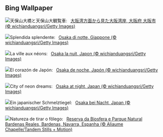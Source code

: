 ## Bing Wallpaper
![](https://www.bing.com/th?id=OHR.OsakaNight_JA-JP3335717675_UHD.jpg&w=1000)天保山大橋と天保山大観覧車:&nbsp;&ensp;[大阪湾方面から見た大阪湾岸, 大阪府 大阪市 (© wichianduangsri/Getty Images)](https://www.bing.com/th?id=OHR.OsakaNight_JA-JP3335717675_UHD.jpg)
<br><br/>
![](https://www.bing.com/th?id=OHR.OsakaNight_IT-IT6949418703_UHD.jpg&w=1000)Splendida splendente:&nbsp;&ensp;[Osaka di notte, Giappone (© wichianduangsri/Getty Images)](https://www.bing.com/th?id=OHR.OsakaNight_IT-IT6949418703_UHD.jpg)
<br><br/>
![](https://www.bing.com/th?id=OHR.OsakaNight_FR-FR3842044387_UHD.jpg&w=1000)La ville aux néons:&nbsp;&ensp;[Osaka la nuit, Japon (© wichianduangsri/Getty Images)](https://www.bing.com/th?id=OHR.OsakaNight_FR-FR3842044387_UHD.jpg)
<br><br/>
![](https://www.bing.com/th?id=OHR.OsakaNight_ES-ES1885531150_UHD.jpg&w=1000)El corazón de Japón:&nbsp;&ensp;[Osaka de noche, Japón (© wichianduangsri/Getty Images)](https://www.bing.com/th?id=OHR.OsakaNight_ES-ES1885531150_UHD.jpg)
<br><br/>
![](https://www.bing.com/th?id=OHR.OsakaNight_EN-GB7737792955_UHD.jpg&w=1000)City of neon dreams:&nbsp;&ensp;[Osaka at night, Japan (© wichianduangsri/Getty Images)](https://www.bing.com/th?id=OHR.OsakaNight_EN-GB7737792955_UHD.jpg)
<br><br/>
![](https://www.bing.com/th?id=OHR.OsakaNight_DE-DE9198520321_UHD.jpg&w=1000)Ein japanischer Schmelztiegel:&nbsp;&ensp;[Osaka bei Nacht, Japan (© wichianduangsri/Getty Images)](https://www.bing.com/th?id=OHR.OsakaNight_DE-DE9198520321_UHD.jpg)
<br><br/>
![](https://www.bing.com/th?id=OHR.BardenasBiosphere_PT-BR8155922865_UHD.jpg&w=1000)Natureza de tirar o fôlego:&nbsp;&ensp;[Reserva da Biosfera e Parque Natural Bardenas Reales, Bardenas, Navarra, Espanha (© Aliaume Chapelle/Tandem Stills + Motion)](https://www.bing.com/th?id=OHR.BardenasBiosphere_PT-BR8155922865_UHD.jpg)
<br><br/>
